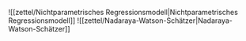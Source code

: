 ![[zettel/Nichtparametrisches Regressionsmodell|Nichtparametrisches Regressionsmodell]]
![[zettel/Nadaraya-Watson-Schätzer|Nadaraya-Watson-Schätzer]]